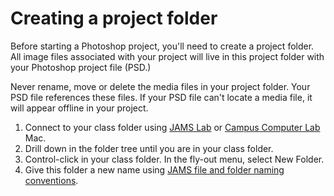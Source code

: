 # Creating a project folder

Before starting a Photoshop project, you'll need to create a project folder. All image files associated with your project will live in this project folder with your Photoshop project file (PSD.)

Never rename, move or delete the media files in your project folder. Your PSD file references these files. If your PSD file can't locate a media file, it will appear offline in your project.

1. Connect to your class folder using [JAMS Lab](https://jjloomis.gitbooks.io/file-and-folder-management/content/connecting-in-jams-lab.html) or [Campus Computer Lab](https://jjloomis.gitbooks.io/file-and-folder-management/content/connecting-in-campus-computer-lab.html) Mac.
2. Drill down in the folder tree until you are in your class folder.
3. Control-click in your class folder. In the fly-out menu, select New Folder.
4. Give this folder a new name using [JAMS file and folder naming conventions](https://jjloomis.gitbooks.io/file-and-folder-management/content/file-and-folder-naming-conventions.html).
